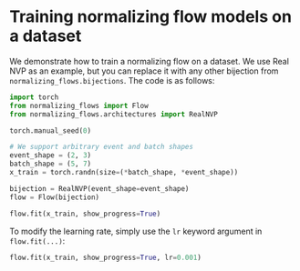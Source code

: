 # Training normalizing flow models on a dataset

We demonstrate how to train a normalizing flow on a dataset.
We use Real NVP as an example, but you can replace it with any other bijection from `normalizing_flows.bijections`.
The code is as follows:

```python
import torch
from normalizing_flows import Flow
from normalizing_flows.architectures import RealNVP

torch.manual_seed(0)

# We support arbitrary event and batch shapes
event_shape = (2, 3)
batch_shape = (5, 7)
x_train = torch.randn(size=(*batch_shape, *event_shape))

bijection = RealNVP(event_shape=event_shape)
flow = Flow(bijection)

flow.fit(x_train, show_progress=True)
```

To modify the learning rate, simply use the `lr` keyword argument in `flow.fit(...)`:

```python
flow.fit(x_train, show_progress=True, lr=0.001)
```
